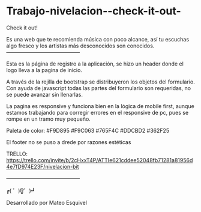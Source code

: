 # Trabajo-nivelacion--check-it-out-
Check it out!

Es una web que te recomienda música con poco alcance, así tu escuchas algo fresco y los artistas más desconocidos son conocidos.
——————————————

Esta es la página de registro a la aplicación, se hizo un header donde el logo lleva a la pagina de inicio.

A través de la rejilla de bootstrap se distribuyeron los objetos del formulario. Con ayuda de javascript todas las partes del formulario son requeridas, no se puede avanzar sin llenarlas.

La pagina es responsive y funciona bien en la lógica de mobile first, aunque estamos trabajando para corregir errores en el responsive de pc, pues se rompe en un tramo muy pequeño.

Paleta de color:
#F9D895
#F9C063
#765F4C
#DDCBD2
#362F25

El footer no se puso a drede por razones estéticas

TRELLO:
https://trello.com/invite/b/2cHxxT4P/ATTIe621cddee52048fb71281a81956d4e7fD974E23F/nivelacion-bit

——————————————

┏( ゜)ਊ゜)┛

Desarrollado por Mateo Esquivel
